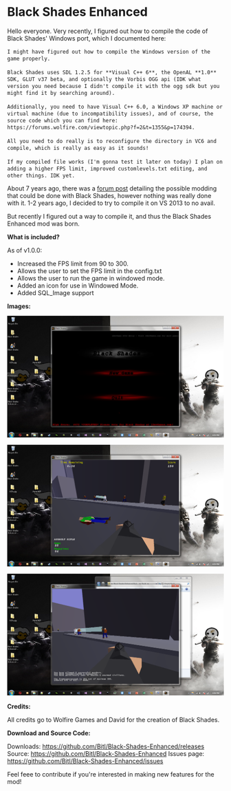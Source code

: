 # Black Shades Enhanced

Hello everyone. Very recently, I figured out how to compile the code of Black Shades' Windows port, which I documented here:

```
I might have figured out how to compile the Windows version of the game properly.
 
Black Shades uses SDL 1.2.5 for **Visual C++ 6**, the OpenAL **1.0** SDK, GLUT v37 beta, and optionally the Vorbis OGG api (IDK what version you need because I didn't compile it with the ogg sdk but you might find it by searching around).
 
Additionally, you need to have Visual C++ 6.0, a Windows XP machine or virtual machine (due to incompatibility issues), and of course, the source code which you can find here: https://forums.wolfire.com/viewtopic.php?f=2&t=1355&p=174394.
 
All you need to do really is to reconfigure the directory in VC6 and compile, which is really as easy as it sounds!
 
If my compiled file works (I'm gonna test it later on today) I plan on adding a higher FPS limit, improved customlevels.txt editing, and other things. IDK yet.
```

About 7 years ago, there was a [forum post](https://forums.wolfire.com/viewtopic.php?t=15294) detailing the possible modding that could be done with Black Shades, however nothing was really done with it. 1-2 years ago, I decided to try to compile it on VS 2013 to no avail.

But recently I figured out a way to compile it, and thus the Black Shades Enhanced mod was born.

**What is included?**

As of v1.0.0:
- Increased the FPS limit from 90 to 300.
- Allows the user to set the FPS limit in the config.txt
- Allows the user to run the game in windowed mode.
- Added an icon for use in Windowed Mode.
- Added SQL_Image support

**Images:**

![1](https://github.com/Bitl/Black-Shades-Enhanced/raw/master/images/img1.png)

![2](https://github.com/Bitl/Black-Shades-Enhanced/raw/master/images/img2.png)

![3](https://github.com/Bitl/Black-Shades-Enhanced/raw/master/images/img3.png)

**Credits:**

All credits go to Wolfire Games and David for the creation of Black Shades.

**Download and Source Code:**

Downloads: https://github.com/Bitl/Black-Shades-Enhanced/releases
Source: https://github.com/Bitl/Black-Shades-Enhanced
Issues page: https://github.com/Bitl/Black-Shades-Enhanced/issues

Feel feee to contribute if you're interested in making new features for the mod!
